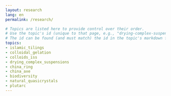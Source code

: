 ```yaml
---
layout: research
lang: en
permalink: /research/

# Topics are listed here to provide control over their order. 
# Use the topic's id (unique to that page, e.g., "drying-complex-suspensions")
# The id can be found (and must match) the id in the topic's markdown frontmatter.
topics:
- islamic_tilings
- colloidal_gelation
- colloids_iss
- drying_complex_suspensions
- china_ring
- china_axe
- biodiversity
- natural_quasicrystals
- plutarc
---
```

